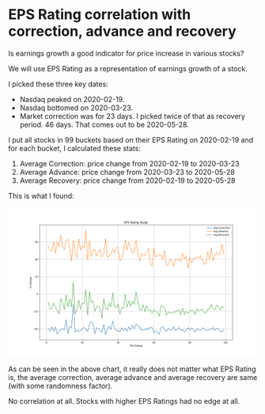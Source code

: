 # EPS Rating correlation with correction, advance and recovery

Is earnings growth a good indicator for price increase in various stocks?

We will use EPS Rating as a representation of earnings growth of a stock. 

I picked these three key dates:
* Nasdaq peaked on 2020-02-19.
* Nasdaq bottomed on 2020-03-23. 
* Market correction was for 23 days. I picked twice of that as recovery period. 46 days. That comes out to be 2020-05-28.

I put all stocks in 99 buckets based on their EPS Rating on 2020-02-19 and for each bucket, I calculated these stats: 
1. Average Correction: price change from 2020-02-19 to 2020-03-23
1. Average Advance: price change from 2020-03-23 to 2020-05-28
1. Average Recovery: price change from 2020-02-19 to 2020-05-28

This is what I found:

![erplot](erplot.png)

As can be seen in the above chart, it really does not matter what EPS Rating is, the average correction, average 
advance and average recovery are same (with some randomness factor). 

No correlation at all. Stocks with higher EPS Ratings had no edge at all. 
